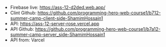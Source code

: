 * Firebase live: https://ass-12-d2ded.web.app/
* Clint Github: https://github.com/programming-hero-web-course1/b712-summer-camp-client-side-ShamimHossain1
* API: https://ass-12-server-rose.vercel.app
* API Github: https://github.com/programming-hero-web-course1/b7a12-summer-camp-server_side-ShamimHossain1
* API from: Varcel 